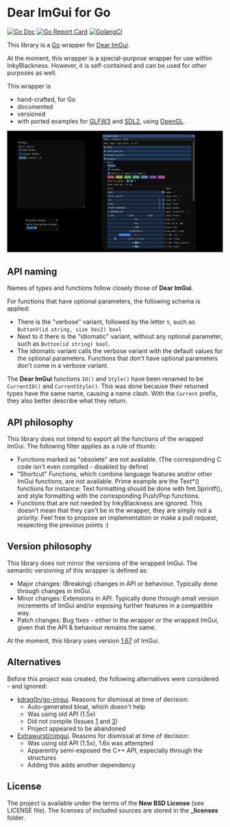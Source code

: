 # Dear ImGui for Go

[![Go Doc](https://godoc.org/github.com/inkyblackness/imgui-go?status.svg)](https://godoc.org/github.com/inkyblackness/imgui-go)
[![Go Report Card](https://goreportcard.com/badge/github.com/inkyblackness/imgui-go)](https://goreportcard.com/report/github.com/inkyblackness/imgui-go)
[![GolangCI](https://golangci.com/badges/github.com/inkyblackness/imgui-go.svg)](https://golangci.com)

This library is a [Go](https://www.golang.org) wrapper for [Dear ImGui](https://github.com/ocornut/imgui).

At the moment, this wrapper is a special-purpose wrapper for use within InkyBlackness.
However, it is self-contained and can be used for other purposes as well.

This wrapper is
* hand-crafted, for Go
* documented
* versioned
* with ported examples for [GLFW3](https://github.com/go-gl/glfw) and [SDL2](https://github.com/veandco/go-sdl2), using [OpenGL](https://github.com/go-gl/gl).

![Screenshot from example](_examples/opengl3_example/screenshot.png)

## API naming

Names of types and functions follow closely those of **Dear ImGui**.

For functions that have optional parameters, the following schema is applied:
* There is the "verbose" variant, followed by the letter `V`, such as `ButtonV(id string, size Vec2) bool`
* Next to it there is the "idiomatic" variant, without any optional parameter, such as `Button(id string) bool`.
* The idiomatic variant calls the verbose variant with the default values for the optional parameters.
Functions that don't have optional parameters don't come in a verbose variant.

The **Dear ImGui** functions `IO()` and `Style()` have been renamed to be `CurrentIO()` and `CurrentStyle()`.
This was done because their returned types have the same name, causing a name clash.
With the `Current` prefix, they also better describe what they return.  

## API philosophy
This library does not intend to export all the functions of the wrapped ImGui. The following filter applies as a rule of thumb:
* Functions marked as "obsolete" are not available. (The corresponding C code isn't even compiled - disabled by define)
* "Shortcut" Functions, which combine language features and/or other ImGui functions, are not available. Prime example are the Text*() functions for instance: Text formatting should be done with fmt.Sprintf(), and style formatting with the corresponding Push/Pop functions.
* Functions that are not needed by InkyBlackness are ignored. This doesn't mean that they can't be in the wrapper, they are simply not a priority. Feel free to propose an implementation or make a pull request, respecting the previous points :)

## Version philosophy
This library does not mirror the versions of the wrapped ImGui. The semantic versioning of this wrapper is defined as:
* Major changes: (Breaking) changes in API or behaviour. Typically done through changes in ImGui.
* Minor changes: Extensions in API. Typically done through small version increments of ImGui and/or exposing further features in a compatible way.
* Patch changes: Bug fixes - either in the wrapper or the wrapped ImGui, given that the API & behaviour remains the same.

At the moment, this library uses version [1.67](https://github.com/ocornut/imgui/releases/tag/v1.67) of ImGui.

## Alternatives

Before this project was created, the following alternatives were considered - and ignored:
* [kdrag0n/go-imgui](https://github.com/kdrag0n/go-imgui). Reasons for dismissal at time of decision:
  * Auto-generated bloat, which doesn't help
  * Was using old API (1.5x)
  * Did not compile (Issues [1](https://github.com/kdrag0n/go-imgui/issues/1) and [3](https://github.com/kdrag0n/go-imgui/issues/3))
  * Project appeared to be abandoned
* [Extrawurst/cimgui](https://github.com/Extrawurst/cimgui). Reasons for dismissal at time of decision:
  * Was using old API (1.5x), 1.6x was attempted
  * Apparently semi-exposed the C++ API, especially through the structures
  * Adding this adds another dependency


## License

The project is available under the terms of the **New BSD License** (see LICENSE file).
The licenses of included sources are stored in the **_licenses** folder.
